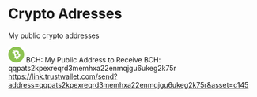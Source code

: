 [bch]: https://github.com/Ddarkbooked/crypto/blob/main/icons/bch.png "BCH"


# Crypto Adresses
My public crypto addresses

![alt text][bch] BCH: My Public Address to Receive BCH: qqpats2kpexreqrd3memhxa22enmqjgu6ukeg2k75r 
https://link.trustwallet.com/send?address=qqpats2kpexreqrd3memhxa22enmqjgu6ukeg2k75r&asset=c145


